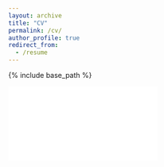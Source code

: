 ```yaml
---
layout: archive
title: "CV"
permalink: /cv/
author_profile: true
redirect_from:
  - /resume
---
```


{% include base_path %}

<!-- <iframe src="{{ '/files/paper1.pdf' | relative_url }}" width="100%" height="500px"></iframe> -->

<!-- [View PDF](/files/paper1.pdf) -->

<!-- <embed src="/files/paper1.pdf" width="80%" height="75%"> -->

[![My CV](/files/paper1.pdf)](/files/paper1.pdf)
